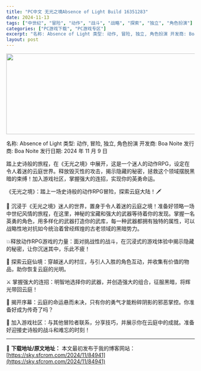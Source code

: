 ```yaml
---
title: "PC中文 无光之境Absence of Light Build 16351283"
date: 2024-11-13
tags: ["中世纪", "冒险", "动作", "战斗", "战略", "探索", "独立", "角色扮演"]
categories: ["PC游戏下载", "PC游戏专区"]
excerpt: "名称: Absence of Light 类型: 动作, 冒险, 独立, 角色扮演 开发商: Boa Noite 发行商: Boa Noite 发行日期: 2024 年 11 月 9 日 踏上史诗般的旅程，在《无光之境》中展开，这是一个迷人的动作RPG，设定在令人着迷的云庭世界。释放毁灭性的攻击，揭&hellip;"
layout: post
---
```


<img class="aligncenter size-full wp-image-84942" src="https://sky.sfcrom.com/wp-content/uploads/2024/11/2024111307580071.webp" alt="" width="660" height="215" />

名称: Absence of Light
类型: 动作, 冒险, 独立, 角色扮演
开发商: Boa Noite
发行商: Boa Noite
发行日期: 2024 年 11 月 9 日

踏上史诗般的旅程，在《无光之境》中展开，这是一个迷人的动作RPG，设定在令人着迷的云庭世界。释放毁灭性的攻击，揭示隐藏的秘密，拯救这个领域摆脱黑暗的束缚！加入游戏社区，掌握强大的连招，实现你的英勇命运。

《无光之境》：踏上一场史诗般的动作RPG冒险，探索云庭大陆！🗡️

🌟 沉浸于《无光之境》迷人的世界，置身于令人着迷的云庭之境！准备好领略一场中世纪风情的旅程，在这里，神秘的宝藏和强大的武器等待着你的发现。掌握一名英勇的角色，用多样化的武器打造你的武库，每一种武器都拥有独特的属性，可以战略性地对抗如今统治着曾经辉煌的古老领域的黑暗势力。

💥释放动作RPG游戏的力量：面对挑战性的战斗，在沉浸式的游戏体验中揭示隐藏的秘密，让你沉迷其中，乐此不疲！

🏰 探索云庭仙境：穿越迷人的村庄，与引人入胜的角色互动，并收集有价值的物品，助你恢复云庭的光明。

⚔️ 掌握强大的连招：明智地选择你的武器，并创造强大的组合，征服黑暗，将辉光带回云庭！

📜 揭开序幕：云庭的命运悬而未决，只有你的勇气才能粉碎阴影的邪恶掌控。你准备好成为传奇了吗？

🚀 加入游戏社区：与其他冒险者联系，分享技巧，并展示你在云庭中的成就。准备好迎接史诗般的战斗和难忘的时刻！

---
📖 **下载地址/原文地址：** 本文最初发布于我的博客网站：[https://sky.sfcrom.com/2024/11/84941](https://sky.sfcrom.com/2024/11/84941)
